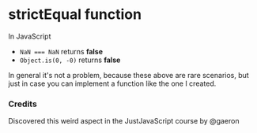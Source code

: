 # strictEqual function

In JavaScript

- `NaN === NaN` returns **false**
- `Object.is(0, -0)` returns **false**

In general it's not a problem, because these above are rare scenarios, but just in case you can implement a function like the one I created.

### Credits

Discovered this weird aspect in the JustJavaScript course by @gaeron
